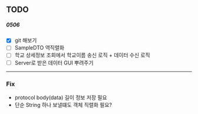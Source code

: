 ## TODO

##### 0506
- [x] git 해보기
- [ ] SampleDTO 역직렬화
- [ ] 학교 상세정보 조회에서 학교이름 송신 로직 + 데이터 수신 로직
- [ ] Server로 받은 데이터 GUI 뿌려주기  

---
### Fix
- protocol body(data) 길이 정보 저장 필요
- 단순 String 하나 보낼떄도 객체 직렬화 필요?